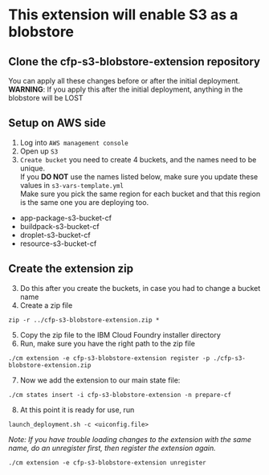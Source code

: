 # This extension will enable S3 as a blobstore
## Clone the cfp-s3-blobstore-extension repository
You can apply all these changes before or after the initial deployment.<br>
**WARNING**: If you apply this after the initial deployment, anything in the blobstore will be LOST
## Setup on AWS side
1. Log into `AWS management console`
2. Open up `S3`
3. `Create bucket` you need to create 4 buckets, and the names need to be unique.<br>
    If you **DO NOT** use the names listed below, make sure you update these values in `s3-vars-template.yml`<br>
    Make sure you pick the same region for each bucket and that this region is the same one you are deploying too.
  - app-package-s3-bucket-cf
  - buildpack-s3-bucket-cf
  - droplet-s3-bucket-cf
  - resource-s3-bucket-cf

## Create the extension zip
3. Do this after you create the buckets, in case you had to change a bucket name
4. Create a zip file
```
zip -r ../cfp-s3-blobstore-extension.zip *
```
5. Copy the zip file to the IBM Cloud Foundry installer directory
6. Run, make sure you have the right path to the zip file
```
./cm extension -e cfp-s3-blobstore-extension register -p ./cfp-s3-blobstore-extension.zip
```

7. Now we add the extension to our main state file:
```
./cm states insert -i cfp-s3-blobstore-extension -n prepare-cf
```
8. At this point it is ready for use, run
```
launch_deployment.sh -c <uiconfig.file>
```

_Note: If you have trouble loading changes to the extension with the same name, do an unregister first, then register the extension again._
```
./cm extension -e cfp-s3-blobstore-extension unregister
```
